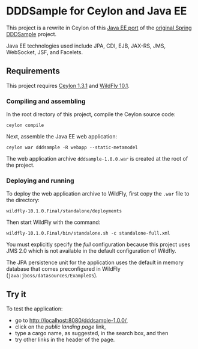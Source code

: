 # DDDSample for Ceylon and Java EE

This project is a rewrite in Ceylon of this [Java EE port][]
of the [original Spring DDDSample][] project.

Java EE technologies used include JPA, CDI, EJB, JAX-RS, JMS,
WebSocket, JSF, and Facelets.

[Java EE port]: https://java.net/projects/cargotracker/pages/Home
[original Spring DDDSample]: http://dddsample.sourceforge.net/

## Requirements

This project requires [Ceylon 1.3.1][] and [WildFly 10.1][].

[Ceylon 1.3.1]: https://ceylon-lang.org/download
[WildFly 10.1]: http://wildfly.org/

### Compiling and assembling

In the root directory of this project, compile the Ceylon 
source code:

    ceylon compile

Next, assemble the Java EE web application:

    ceylon war dddsample -R webapp --static-metamodel

The web application archive `dddsample-1.0.0.war` is created at 
the root of the project.

### Deploying and running

To deploy the web application archive to WildFly, first copy
the `.war` file to the directory:
   
    wildfly-10.1.0.Final/standalone/deployments
    
Then start WildFly with the command:

    wildfly-10.1.0.Final/bin/standalone.sh -c standalone-full.xml
  
You must explicitly specify the *full* configuration because 
this project uses JMS 2.0 which is not available in the default 
configuration of Wildfly.

The JPA persistence unit for the application uses the default 
in memory database that comes preconfigured in WildFly 
(`java:jboss/datasources/ExampleDS`).

## Try it

To test the application:

* go to <http://localhost:8080/dddsample-1.0.0/>,
* click on the *public landing page* link,
* type a cargo name, as suggested, in the search box, and 
  then
* try other links in the header of the page.
